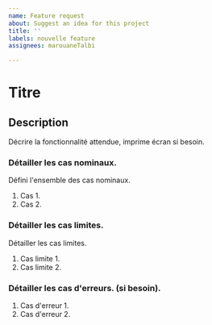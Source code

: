 ```yaml
---
name: Feature request
about: Suggest an idea for this project
title: ''
labels: nouvelle feature
assignees: marouaneTalbi

---
```


# Titre

## Description

Décrire la fonctionnalité attendue, imprime écran si besoin.

### Détailler les cas nominaux.

Défini l'ensemble des cas nominaux.

1. Cas 1.
2. Cas 2.

### Détailler les cas limites. 

Détailler les cas limites.

1. Cas limite 1.
2. Cas limite 2.

### Détailler les cas d'erreurs. (si besoin). 

1. Cas d'erreur 1.
2. Cas d'erreur 2.
